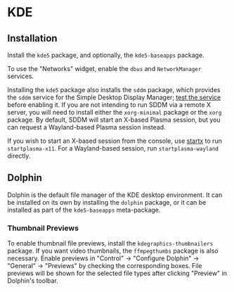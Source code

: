 # KDE

## Installation

Install the `kde5` package, and optionally, the `kde5-baseapps` package.

To use the "Networks" widget, enable the `dbus` and `NetworkManager` services.

Installing the `kde5` package also installs the `sddm` package, which provides
the `sddm` service for the Simple Desktop Display Manager; [test the
service](../services/index.md#testing-services) before enabling it. If you are
not intending to run SDDM via a remote X server, you will need to install either
the `xorg-minimal` package or the `xorg` package. By default, SDDM will start an
X-based Plasma session, but you can request a Wayland-based Plasma session
instead.

If you wish to start an X-based session from the console, use
[startx](./xorg.md#startx) to run `startplasma-x11`. For a Wayland-based
session, run `startplasma-wayland` directly.

## Dolphin

Dolphin is the default file manager of the KDE desktop environment. It can be
installed on its own by installing the `dolphin` package, or it can be installed
as part of the `kde5-baseapps` meta-package.

### Thumbnail Previews

To enable thumbnail file previews, install the `kdegraphics-thumbnailers`
package. If you want video thumbnails, the `ffmpegthumbs` package is also
necessary. Enable previews in "Control" -> "Configure Dolphin" -> "General" ->
"Previews" by checking the corresponding boxes. File previews will be shown for
the selected file types after clicking "Preview" in Dolphin's toolbar.
